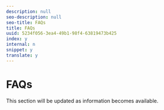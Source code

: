 ```yaml
---
description: null
seo-description: null
seo-title: FAQs
title: FAQs
uuid: 5234f056-3ea4-49b1-98f4-63819473b425
index: y
internal: n
snippet: y
translate: y
---
```


# FAQs

This section will be updated as information becomes available. 
